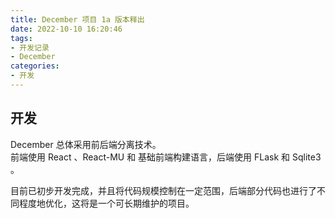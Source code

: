 ```yaml
---
title: December 项目 1a 版本释出
date: 2022-10-10 16:20:46
tags:
- 开发记录
- December
categories: 
- 开发
---
```

## 开发
December 总体采用前后端分离技术。  
前端使用 React 、React-MU 和 基础前端构建语言，后端使用 FLask 和 Sqlite3 。

目前已初步开发完成，并且将代码规模控制在一定范围，后端部分代码也进行了不同程度地优化，这将是一个可长期维护的项目。